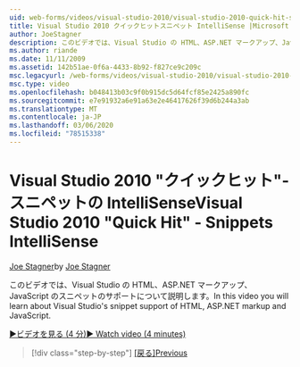 ```yaml
---
uid: web-forms/videos/visual-studio-2010/visual-studio-2010-quick-hit-snippets-intellisense
title: Visual Studio 2010 クイックヒットスニペット IntelliSense |Microsoft Docs
author: JoeStagner
description: このビデオでは、Visual Studio の HTML、ASP.NET マークアップ、JavaScript のスニペットのサポートについて説明します。
ms.author: riande
ms.date: 11/11/2009
ms.assetid: 142b51ae-0f6a-4433-8b92-f827ce9c209c
msc.legacyurl: /web-forms/videos/visual-studio-2010/visual-studio-2010-quick-hit-snippets-intellisense
msc.type: video
ms.openlocfilehash: b048413b03c9f0b915dc5d64fcf85e2425a890fc
ms.sourcegitcommit: e7e91932a6e91a63e2e46417626f39d6b244a3ab
ms.translationtype: MT
ms.contentlocale: ja-JP
ms.lasthandoff: 03/06/2020
ms.locfileid: "78515338"
---
```

# <a name="visual-studio-2010-quick-hit---snippets-intellisense"></a><span data-ttu-id="cd4d6-103">Visual Studio 2010 "クイックヒット"-スニペットの IntelliSense</span><span class="sxs-lookup"><span data-stu-id="cd4d6-103">Visual Studio 2010 "Quick Hit" - Snippets IntelliSense</span></span>

<span data-ttu-id="cd4d6-104">[Joe Stagner](https://github.com/JoeStagner)</span><span class="sxs-lookup"><span data-stu-id="cd4d6-104">by [Joe Stagner](https://github.com/JoeStagner)</span></span>

<span data-ttu-id="cd4d6-105">このビデオでは、Visual Studio の HTML、ASP.NET マークアップ、JavaScript のスニペットのサポートについて説明します。</span><span class="sxs-lookup"><span data-stu-id="cd4d6-105">In this video you will learn about Visual Studio's snippet support of HTML, ASP.NET markup and JavaScript.</span></span>

[<span data-ttu-id="cd4d6-106">&#9654;ビデオを見る (4 分)</span><span class="sxs-lookup"><span data-stu-id="cd4d6-106">&#9654; Watch video (4 minutes)</span></span>](https://channel9.msdn.com/Blogs/ASP-NET-Site-Videos/visual-studio-2010-quick-hit-snippets-intellisense)

> [!div class="step-by-step"]
> <span data-ttu-id="cd4d6-107">[[戻る]](visual-studio-2010-quick-hit-websites-instead-of-web-projects.md)</span><span class="sxs-lookup"><span data-stu-id="cd4d6-107">[Previous](visual-studio-2010-quick-hit-websites-instead-of-web-projects.md)</span></span>
